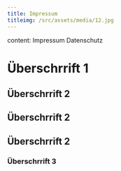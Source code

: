 ```yaml
---
title: Impressum
titleimg: /src/assets/media/12.jpg
---
```

content: Impressum Datenschutz

# Überschrrift 1

## Überschrrift 2

## Überschrrift 2

## Überschrrift 2

### Überschrrift 3
